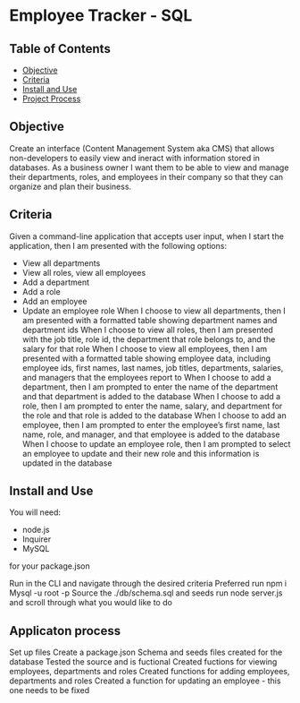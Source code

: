 # Employee Tracker - SQL

## Table of Contents

- [Objective](#objective)
- [Criteria](#criteria)
- [Install and Use](#install-and-use)
- [Project Process](#project-process)

## Objective 

Create an interface (Content Management System aka CMS) that allows non-developers to easily view and ineract with information stored in databases. As a business owner I want them to be able to view and manage their departments, roles, and employees in their company so that they can organize and plan their business.

## Criteria
Given a command-line application that accepts user input, when I start the application, then I am presented with the following options: 
 - View all departments
 - View all roles, view all employees
 - Add a department
 - Add a role
 - Add an employee
 - Update an employee role 
When I choose to view all departments, then I am presented with a formatted table showing department names and department ids
When I choose to view all roles, then I am presented with the job title, role id, the department that role belongs to, and the salary for that role
When I choose to view all employees, then I am presented with a formatted table showing employee data, including employee ids, first names, last names, job titles, departments, salaries, and managers that the employees report to
When I choose to add a department, then I am prompted to enter the name of the department and that department is added to the database
When I choose to add a role, then I am prompted to enter the name, salary, and department for the role and that role is added to the database
When I choose to add an employee, then I am prompted to enter the employee’s first name, last name, role, and manager, and that employee is added to the database
When I choose to update an employee role, then I am prompted to select an employee to update and their new role and this information is updated in the database

## Install and Use 

You will need:
 - node.js
 - Inquirer
 - MySQL

for your package.json

Run in the CLI and navigate through the desired criteria 
Preferred 
run npm i 
Mysql -u root -p
Source the ./db/schema.sql and seeds
run node server.js and scroll through what you would like to do

## Applicaton process

Set up files 
Create a package.json
Schema and seeds files created for the database
Tested the source and is fuctional
Created fuctions for viewing employees, departments and roles
Created functions for adding employees, departments and roles
Created a function for updating an employee - this one needs to be fixed


